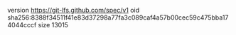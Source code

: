 version https://git-lfs.github.com/spec/v1
oid sha256:8388f34511f41e83d37298a77fa3c089caf4a57b00cec59c475bba174044cccf
size 13015
